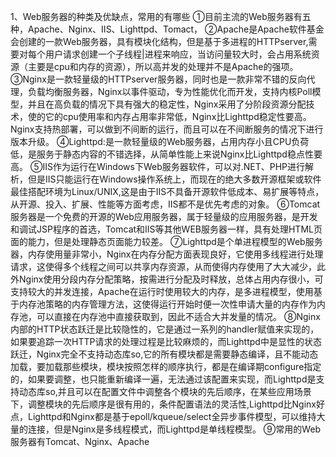 1、Web服务器的种类及优缺点，常用的有哪些
①目前主流的Web服务器有五种，Apache、Nginx、IIS、Lighttpd、Tomact，
②Apache是Apache软件基金会创建的一款Web服务器，具有模块化结构，但是基于多进程的HTTPserver,需要对每个用户请求创建一个子线程|进程来响应，当访问量较大时，会占用系统资源（主要是cpu和内存的资源），所以高并发的处理并不是Apache的强项。
③Nginx是一款轻量级的HTTPserver服务器，同时也是一款非常不错的反向代理，负载均衡服务器，Nginx以事件驱动，专为性能优化而开发，支持内核Poll模型，并且在高负载的情况下具有强大的稳定性，Nginx采用了分阶段资源分配技术，使的它的cpu使用率和内存占用率非常低，Nginx比Lighttpd稳定性要高。Nginx支持热部署，可以做到不间断的运行，而且可以在不间断服务的情况下进行版本升级。
④Lighttpd:是一款轻量级的Web服务器，占用内存小且CPU负荷低，是服务于静态内容的不错选择，从简单性能上来说Nginx比Lighttpd稳点性要高。
⑤IIS作为运行在Windows下Web服务器软件，可以对.NET、PHP进行解析，但是IIS只能运行在Windows操作系统上，而现在的绝大多数开源框架或软件最佳搭配环境为Linux/UNIX,这是由于IIS不具备开源软件低成本、易扩展等特点，从开源、投入、扩展、性能等方面考虑，IIS都不是优先考虑的对象。
⑥Tomcat服务器是一个免费的开源的Web应用服务器，属于轻量级的应用服务器，是开发和调试JSP程序的首选，Tomcat和IIS等其他WEB服务器一样，具有处理HTML页面的能力，但是处理静态页面能力较差。
⑦Lighttpd是个单进程模型的Web服务器，内存使用量非常小，Nginx在内存分配方面表现良好，它使用多线程进行处理请求，这使得多个线程之间可以共享内存资源，从而使得内存使用了大大减少，此外Nginx使用分段内存分配策略，按需进行分配及时释放，总体占用内存很小，可支持较大的并发连接，Apache在运行时使用较大的内存，是多进程模型，使用基于内存池策略的内存管理方法，这使得运行开始时便一次性申请大量的内存作为内存池，可以直接在内存池中直接获取到，因此不适合大并发量的情况。
⑧Nginx内部的HTTP状态跃迁是比较隐性的，它是通过一系列的handler赋值来实现的，如果要追踪一次HTTP请求的处理过程是比较麻烦的，而Lighttpd中是显性的状态跃迁，Nginx完全不支持动态库so,它的所有模块都是需要静态编译，且不能动态加载，要加载那些模块，模块按照怎样的顺序执行，都是在编译期configure指定的，如果要调整，也只能重新编译一遍，无法通过该配置来实现，而Lighttpd是支持动态库so,并且可以在配置文件中调整各个模块的先后顺序，在某些应用场景下，调整模块的先后顺序是很有用的，条件配置语法的灵活性,Lighttpd比Nginx好点，Lighttpd和Nginx都是基于epoll/kqueue/select全异步事件模型，可以维持大量的连接，但是Nginx是多线程模式，而Lighttpd是单线程模型。
⑨常用的Web服务器有Tomcat、Nginx、Apache
